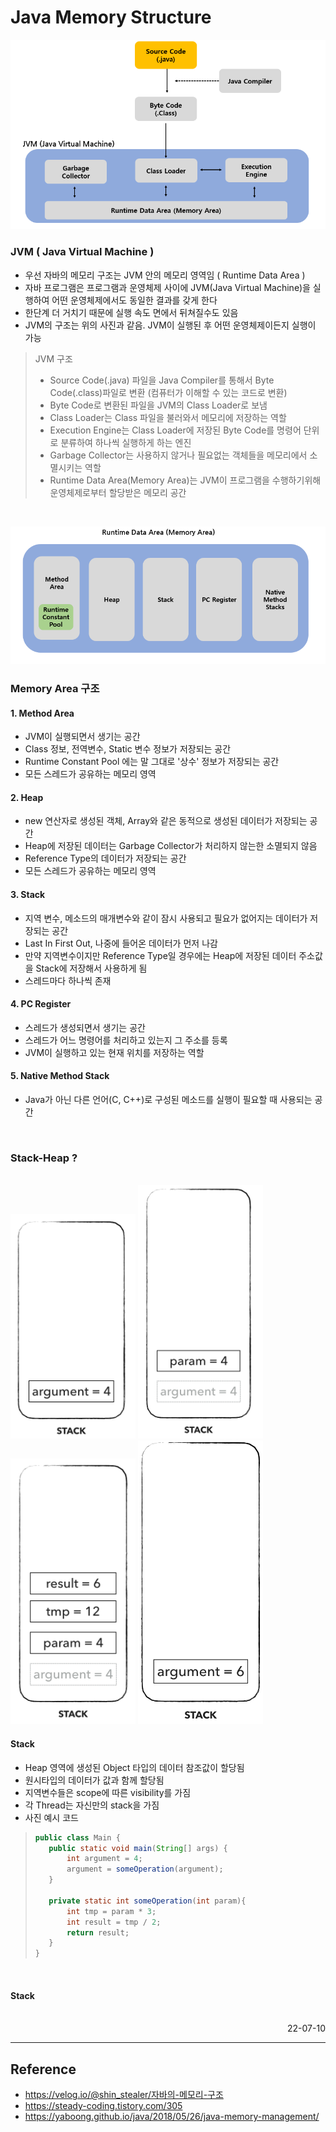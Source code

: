 # Java Memory Structure

![JVM Structure](./img/JVM.png)
### JVM ( Java Virtual Machine )
- 우선 자바의 메모리 구조는 JVM 안의 메모리 영역임 ( Runtime Data Area )
- 자바 프로그램은 프로그램과 운영체제 사이에 JVM(Java Virtual Machine)을 실행하여 어떤 운영체제에서도 동일한 결과를 갖게 한다
- 한단계 더 거치기 때문에 실행 속도 면에서 뒤쳐질수도 있음
- JVM의 구조는 위의 사진과 같음. JVM이 실행된 후 어떤 운영체제이든지 실행이 가능 
> JVM 구조
>- Source Code(.java) 파일을 Java Compiler를 통해서 Byte Code(.class)파일로 변환 (컴퓨터가 이해할 수 있는 코드로 변환)
>- Byte Code로 변환된 파일을 JVM의 Class Loader로 보냄
>- Class Loader는 Class 파일을 불러와서 메모리에 저장하는 역할
>- Execution Engine는 Class Loader에 저장된 Byte Code를 명령어 단위로 분류하여 하나씩 실행하게 하는 엔진
>- Garbage Collector는 사용하지 않거나 필요없는 객체들을 메모리에서 소멸시키는 역할
>- Runtime Data Area(Memory Area)는 JVM이 프로그램을 수행하기위해 운영체제로부터 할당받은 메모리 공간

<br>

![Java Memory Area](./img/java_memory_area.png)

### Memory Area 구조
#### 1. Method Area
- JVM이 실행되면서 생기는 공간
- Class 정보, 전역변수, Static 변수 정보가 저장되는 공간
- Runtime Constant Pool 에는 말 그대로 '상수' 정보가 저장되는 공간
- 모든 스레드가 공유하는 메모리 영역
#### 2. Heap
- new 연산자로 생성된 객체, Array와 같은 동적으로 생성된 데이터가 저장되는 공간
- Heap에 저장된 데이터는 Garbage Collector가 처리하지 않는한 소멸되지 않음
- Reference Type의 데이터가 저장되는 공간
- 모든 스레드가 공유하는 메모리 영역
#### 3. Stack
- 지역 변수, 메소드의 매개변수와 같이 잠시 사용되고 필요가 없어지는 데이터가 저장되는 공간
- Last In First Out, 나중에 들어온 데이터가 먼저 나감
- 만약 지역변수이지만 Reference Type일 경우에는 Heap에 저장된 데이터 주소값을 Stack에 저장해서 사용하게 됨
- 스레드마다 하나씩 존재
#### 4. PC Register
- 스레드가 생성되면서 생기는 공간
- 스레드가 어느 명령어를 처리하고 있는지 그 주소를 등록
- JVM이 실행하고 있는 현재 위치를 저장하는 역할
#### 5. Native Method Stack
- Java가 아닌 다른 언어(C, C++)로 구성된 메소드를 실행이 필요할 때 사용되는 공간

<br>

### Stack-Heap ?

<br>

<img src="./img/java_stack1.png" width="200">
<img src="./img/java_stack2.png" width="200">
<img src="./img/java_stack3.png" width="200">
<img src="./img/java_stack4.png" width="200">

#### Stack
- Heap 영역에 생성된 Object 타입의 데이터 참조값이 할당됨
- 원시타입의 데이터가 값과 함께 할당됨
- 지역변수들은 scope에 따른 visibility를 가짐
- 각 Thread는 자신만의 stack을 가짐
- 사진 예시 코드
>```java
>public class Main {
>    public static void main(String[] args) {
>        int argument = 4;
>        argument = someOperation(argument);
>    }
>
>    private static int someOperation(int param){
>        int tmp = param * 3;
>        int result = tmp / 2;
>        return result;
>    }
>}
>```

<br>

#### Stack




<br>

<div style="text-align: right">22-07-10</div>

-------

## Reference
- https://velog.io/@shin_stealer/자바의-메모리-구조
- https://steady-coding.tistory.com/305
- https://yaboong.github.io/java/2018/05/26/java-memory-management/